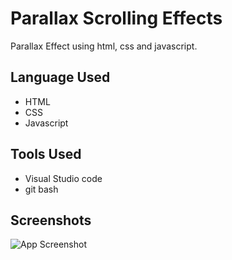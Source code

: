 
# Parallax Scrolling Effects

Parallax Effect using html, css and javascript.


## Language Used

 - HTML
 - CSS
 - Javascript

## Tools Used

- Visual Studio code
- git bash



## Screenshots

![App Screenshot](https://user-images.githubusercontent.com/71178215/215030335-d98a33be-b91e-48e4-8fba-d026276e5be2.jpg)


